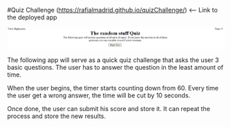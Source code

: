 #Quiz Challenge (https://rafialmadrid.github.io/quizChallenge/) <-- Link to the deployed app

<img src="quizChallenge.png" alt="Deployed app">

The following app will serve as a quick quiz challenge that asks the user 3 basic questions. The user has to answer the question in the least amount of time.

When the user begins, the timer starts counting down from 60. Every time the user get a wrong answer, the time will be cut by 10 seconds. 

Once done, the user can submit his score and store it. It can repeat the process and store the new results.